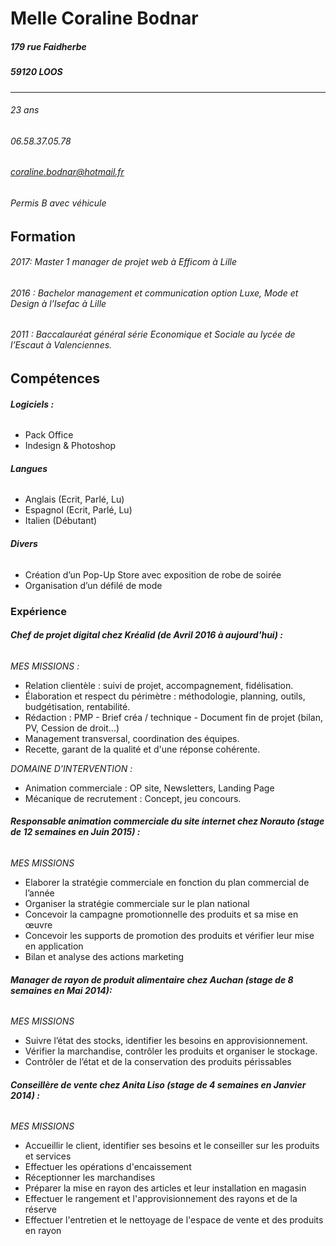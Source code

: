 
#  **Melle Coraline Bodnar**

##### 179 rue Faidherbe
##### 59120 LOOS

___
###### 23 ans
###### 06.58.37.05.78
###### coraline.bodnar@hotmail.fr
###### Permis B avec véhicule


##  Formation
###### 2017: Master 1 manager de projet web à Efficom à Lille

###### 2016 : Bachelor management et communication option Luxe, Mode et Design à l’Isefac à Lille

###### 2011 : Baccalauréat général série Economique et Sociale au lycée de l’Escaut à Valenciennes.



##  Compétences

###### __Logiciels :__

- Pack Office
- Indesign & Photoshop

###### __Langues__
- Anglais (Ecrit, Parlé, Lu)
- Espagnol (Ecrit, Parlé, Lu)
- Italien (Débutant)

###### __Divers__
- Création d’un Pop-Up Store avec exposition de robe de soirée
- Organisation d’un défilé de mode

### Expérience
###### __Chef de projet digital chez Kréalid (de Avril 2016 à aujourd'hui) :__
_MES MISSIONS :_
- Relation clientèle : suivi de projet, accompagnement, fidélisation.
- Élaboration et respect du périmètre : méthodologie, planning, outils, budgétisation, rentabilité.
- Rédaction :  PMP -  Brief créa / technique - Document fin de projet (bilan, PV, Cession de droit...)
- Management transversal, coordination des équipes.
- Recette, garant de la qualité et d'une réponse cohérente.

_DOMAINE D'INTERVENTION :_
- Animation commerciale : OP site, Newsletters, Landing Page
- Mécanique de recrutement : Concept, jeu concours.

###### __Responsable animation commerciale du site internet chez Norauto (stage de 12 semaines en Juin 2015) :__
_MES MISSIONS_
- Elaborer la stratégie commerciale en fonction du plan commercial de l’année
- Organiser la stratégie commerciale sur le plan national
- Concevoir la campagne promotionnelle des produits et sa mise en œuvre
- Concevoir les supports de promotion des produits et vérifier leur mise en application
- Bilan et analyse des actions marketing

###### __Manager de rayon de produit alimentaire chez Auchan (stage de 8 semaines en Mai 2014):__
_MES MISSIONS_
- Suivre l’état des stocks, identifier les besoins en approvisionnement.
- Vérifier la marchandise, contrôler les produits et organiser le stockage.
- Contrôler de l’état et de la conservation des produits périssables

###### __Conseillère de vente chez Anita Liso (stage de 4 semaines en Janvier 2014) :__
_MES MISSIONS_
- Accueillir le client, identifier ses besoins et le conseiller sur les produits et services
- Effectuer les opérations d'encaissement
- Réceptionner les marchandises
- Préparer la mise en rayon  des articles et leur installation en magasin
- Effectuer le rangement et l'approvisionnement des rayons et de la réserve
- Effectuer l'entretien et le nettoyage de l'espace de vente et des produits en rayon
